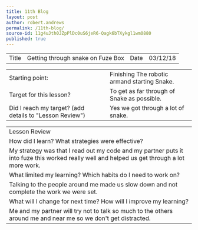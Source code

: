 ```yaml
---
title: 11th Blog
layout: post
author: robert.andrews
permalink: /11th-blog/
source-id: 11g4uJth0JZpPlDc0uS6jeR6-Qagk6bTXykgl1wm0880
published: true
---
```

<table>
  <tr>
    <td>Title</td>
    <td>Getting through snake on Fuze Box</td>
    <td>Date</td>
    <td>03/12/18</td>
  </tr>
</table>


<table>
  <tr>
    <td>Starting point:</td>
    <td>Finishing The robotic armand starting Snake.</td>
  </tr>
  <tr>
    <td>Target for this lesson?</td>
    <td>To get as far through of Snake as possible. </td>
  </tr>
  <tr>
    <td>Did I reach my target? 
(add details to "Lesson Review")</td>
    <td> Yes we got through a lot of snake.</td>
  </tr>
</table>


<table>
  <tr>
    <td>Lesson Review</td>
  </tr>
  <tr>
    <td>How did I learn? What strategies were effective? </td>
  </tr>
  <tr>
    <td>My strategy was that I read out my code and my partner puts it into fuze this worked really well and helped us get through a lot more work.</td>
  </tr>
  <tr>
    <td>What limited my learning? Which habits do I need to work on? </td>
  </tr>
  <tr>
    <td>Talking to the people around me made us slow down and not complete the work we were set.</td>
  </tr>
  <tr>
    <td>What will I change for next time? How will I improve my learning?</td>
  </tr>
  <tr>
    <td>Me and my partner will try not to talk so much to the others around me and near me so we don't get distracted.</td>
  </tr>
</table>


